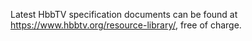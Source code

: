 
Latest HbbTV specification documents can be found at https://www.hbbtv.org/resource-library/, free of charge.
